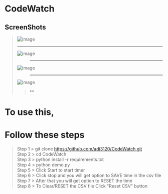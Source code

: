 # CodeWatch 
## ScreenShots
> ![image](https://user-images.githubusercontent.com/83342917/184480414-ce3801df-196a-4b7d-9b62-022cb5fefedc.png)
> ***
> ![image](https://user-images.githubusercontent.com/83342917/184480427-04fb8e02-6b6a-4279-b333-6ce297fe6e48.png)
>> ***
> ![image](https://user-images.githubusercontent.com/83342917/184480432-654cb3f1-ad17-42b6-8893-1d440c3a8db2.png)
>> ***
> ![image](https://user-images.githubusercontent.com/83342917/184480439-860cd3d1-cdc7-4281-ad9d-19c4e5b7ba81.png)
>> **



# To use this,
# Follow these steps
> Step 1 > git clone https://github.com/adi3120/CodeWatch.git \
> Step 2 > cd CodeWatch \
> Step 3 > python install -r requirements.txt \
> Step 4 > python demo.py \
> Step 5 > Click Start to start timer \
> Step 6 > Click stop and you will get option to SAVE time in the csv file \
> Step 7 > After that you will get option to RESET the time \
> Step 8 > To Clear/RESET the CSV file Click "Reset CSV" button
